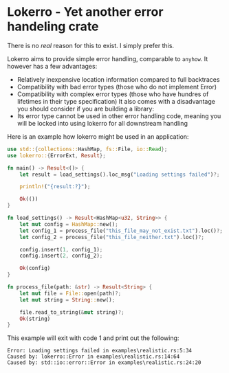 # Lokerro - Yet another error handeling crate

There is no *real* reason for this to exist. I simply prefer this.

Lokerro aims to provide simple error handling, comparable to `anyhow`.
It however has a few advantages:
- Relatively inexpensive location information compared to full backtraces
- Compatibility with bad error types (those who do not implement Error)
- Compatibility with complex error types (those who have hundres of lifetimes in their type specification)
It also comes with a disadvantage you should consider if you are building a library:
- Its error type cannot be used in other error handling code, meaning you will be locked into using lokerro for all downstream handling

Here is an example how lokerro might be used in an application:
```rust
use std::{collections::HashMap, fs::File, io::Read};
use lokerro::{ErrorExt, Result};

fn main() -> Result<()> {
    let result = load_settings().loc_msg("Loading settings failed")?;

    println!("{result:?}");

    Ok(())
}

fn load_settings() -> Result<HashMap<u32, String>> {
    let mut config = HashMap::new();
    let config_1 = process_file("this_file_may_not_exist.txt").loc()?;
    let config_2 = process_file("this_file_neither.txt").loc()?;

    config.insert(1, config_1);
    config.insert(2, config_2);

    Ok(config)
}

fn process_file(path: &str) -> Result<String> {
    let mut file = File::open(path)?;
    let mut string = String::new();

    file.read_to_string(&mut string)?;
    Ok(string)
}
```

This example will exit with code 1 and print out the following:
```
Error: Loading settings failed in examples\realistic.rs:5:34
Caused by: lokerro::Error in examples\realistic.rs:14:64
Caused by: std::io::error::Error in examples\realistic.rs:24:20
```